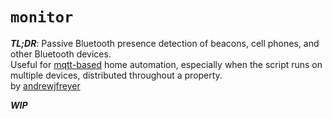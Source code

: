 `monitor`
=======
***TL;DR***: Passive Bluetooth presence detection of beacons, cell phones, and other Bluetooth devices.<br> Useful for [mqtt-based](http://mqtt.org) home automation, especially when the script runs on multiple devices, distributed throughout a property.<br>
by [andrewjfreyer](https://github.com/andrewjfreyer/monitor)

***WIP***
